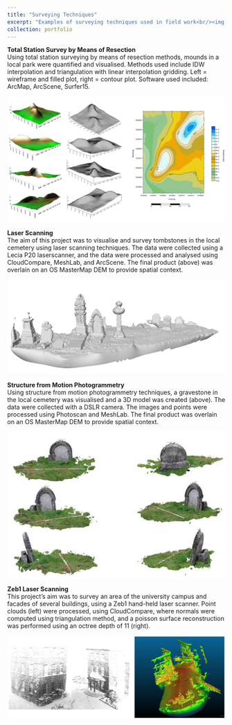 ```yaml
---
title: "Surveying Techniques"
excerpt: "Examples of surveying techniques used in field work<br/><img src='/images/surveying1.PNG' width="500" height="300"/>"
collection: portfolio
---
```


<b>Total Station Survey by Means of Resection</b> 
<br>Using total station surveying by means of resection methods, mounds in a local park were quantified and visualised. Methods used include IDW interpolation and
triangulation with linear interpolation gridding. Left = wireframe and filled plot, right = contour plot. Software used included: ArcMap, ArcScene, Surfer15. 

<img src='/images/surveying1.PNG'>


<b>Laser Scanning</b>
<br>The aim of this project was to visualise and survey tombstones in the local cemetery using laser scanning techniques. The data were collected using a Lecia P20 laserscanner, and the data were processed and analysed using CloudCompare, MeshLab, and ArcScene. The final product (above) was overlain on an OS MasterMap DEM
to provide spatial context. 

<img src='/images/surveying2.PNG'>

<b>Structure from Motion Photogrammetry</b>
<br>Using structure from motion photogrammetry techniques, a gravestone in the local cemetery was visualised and a 3D model was created (above). The data were
collected with a DSLR camera. The images and points were processed using Photoscan and MeshLab. The final product was overlain on an OS MasterMap DEM to
provide spatial context. 

<img src='/images/surveying3.PNG'>


<b>Zeb1 Laser Scanning</b>
<br>This project’s aim was to survey an area of the university campus and facades of several buildings, using a Zeb1 hand-held laser scanner. Point clouds (left) were
processed, using CloudCompare, where normals were computed using triangulation method, and a poisson surface reconstruction was performed using an octree
depth of 11 (right). 

<img src='/images/surveying4.PNG'>
